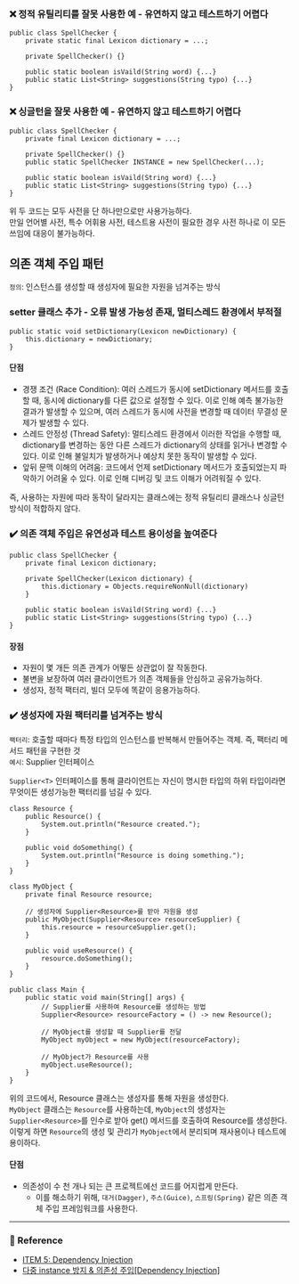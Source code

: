 ### ❌ 정적 유틸리티를 잘못 사용한 예 - 유연하지 않고 테스트하기 어렵다
```
public class SpellChecker {
	private static final Lexicon dictionary = ...;
    
    private SpellChecker() {}
    
    public static boolean isVaild(String word) {...}
    public static List<String> suggestions(String typo) {...}
}
```

### ❌ 싱글턴을 잘못 사용한 예 - 유연하지 않고 테스트하기 어렵다
```
public class SpellChecker {
	private final Lexicon dictionary = ...;
    
    private SpellChecker() {}
    public static SpellChecker INSTANCE = new SpellChecker(...);
    
    public static boolean isVaild(String word) {...}
    public static List<String> suggestions(String typo) {...}
}
```

위 두 코드는 모두 사전을 단 하나만으로만 사용가능하다.  
만일 언어별 사전, 특수 어휘용 사전, 테스트용 사전이 필요한 경우 사전 하나로 이 모든 쓰임에 대응이 불가능하다. 

## 의존 객체 주입 패턴
`정의`: 인스턴스를 생성할 때 생성자에 필요한 자원을 넘겨주는 방식

### setter 클래스 추가 - 오류 발생 가능성 존재, 멀티스레드 환경에서 부적절
```
public static void setDictionary(Lexicon newDictionary) {
    this.dictionary = newDictionary;
}
```

#### 단점
- 경쟁 조건 (Race Condition): 여러 스레드가 동시에 setDictionary 메서드를 호출할 때, 동시에 dictionary를 다른 값으로 설정할 수 있다. 이로 인해 예측 불가능한 결과가 발생할 수 있으며, 여러 스레드가 동시에 사전을 변경할 때 데이터 무결성 문제가 발생할 수 있다.
- 스레드 안정성 (Thread Safety): 멀티스레드 환경에서 이러한 작업을 수행할 때, dictionary를 변경하는 동안 다른 스레드가 dictionary의 상태를 읽거나 변경할 수 있다. 이로 인해 불일치가 발생하거나 예상치 못한 동작이 발생할 수 있다.  
- 앞뒤 문맥 이해의 어려움: 코드에서 언제 setDictionary 메서드가 호출되었는지 파악하기 어려울 수 있다. 이로 인해 디버깅 및 코드 이해가 어려워질 수 있다.  

즉, 사용하는 자원에 따라 동작이 달라지는 클래스에는 정적 유틸리티 클래스나 싱글턴 방식이 적합하지 않다.

### ✔️ 의존 객체 주입은 유연성과 테스트 용이성을 높여준다
```
public class SpellChecker {
	private final Lexicon dictionary;
    
    private SpellChecker(Lexicon dictionary) {
	    this.dictionary = Objects.requireNonNull(dictionary)
    }
    
    public static boolean isVaild(String word) {...}
    public static List<String> suggestions(String typo) {...}
}
```  

#### 장점  
- 자원이 몇 개든 의존 관계가 어떻든 상관없이 잘 작동한다.
- 불변을 보장하여 여러 클라이언트가 의존 객체들을 안심하고 공유가능하다.  
- 생성자, 정적 팩터리, 빌더 모두에 똑같이 응용가능하다.  

### ✔️ 생성자에 자원 팩터리를 넘겨주는 방식
`팩터리`: 호출할 때마다 특정 타입의 인스턴스를 반복해서 만들어주는 객체. 즉, 팩터리 메서드 패턴을 구현한 것  
`예시`: Supplier<T> 인터페이스  

`Supplier<T>` 인터페이스를 통해 클라이언트는 자신이 명시한 타입의 하위 타입이라면 무엇이든 생성가능한 팩터리를 넘길 수 있다.

```
class Resource {
    public Resource() {
        System.out.println("Resource created.");
    }
    
    public void doSomething() {
        System.out.println("Resource is doing something.");
    }
}

class MyObject {
    private final Resource resource;

    // 생성자에 Supplier<Resource>를 받아 자원을 생성
    public MyObject(Supplier<Resource> resourceSupplier) {
        this.resource = resourceSupplier.get();
    }

    public void useResource() {
        resource.doSomething();
    }
}

public class Main {
    public static void main(String[] args) {
        // Supplier를 사용하여 Resource를 생성하는 방법
        Supplier<Resource> resourceFactory = () -> new Resource();

        // MyObject를 생성할 때 Supplier를 전달
        MyObject myObject = new MyObject(resourceFactory);

        // MyObject가 Resource를 사용
        myObject.useResource();
    }
}
```
위의 코드에서, Resource 클래스는 생성자를 통해 자원을 생성한다.  
`MyObject` 클래스는 `Resource`를 사용하는데, `MyObject`의 생성자는 `Supplier<Resource>`를 인수로 받아 get() 메서드를 호출하여 Resource를 생성한다.  
이렇게 하면 `Resource`의 생성 및 관리가 `MyObject`에서 분리되며 재사용이나 테스트에 용이하다.  

#### 단점
- 의존성이 수 천 개나 되는 큰 프로젝트에선 코드를 어지럽게 만든다.  
    - 이를 해소하기 위해, `대거(Dagger)`, `주스(Guice)`, `스프링(Spring)` 같은 의존 객체 주입 프레임워크를 사용한다. 

--- 
### 📌 Reference
- [ITEM 5: Dependency Injection](https://dahye-jeong.gitbook.io/java/java/effective_java/2021-01-16-dependency-injection)
- [다중 instance 방지 & 의존성 주입[Dependency Injection]](https://xonmin.tistory.com/8)